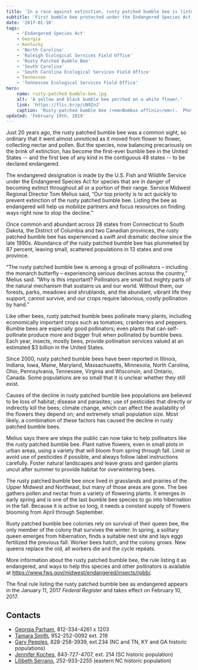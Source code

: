 ```yaml
---
title: 'In a race against extinction, rusty patched bumble bee is listed as endangered'
subtitle: 'First bumble bee protected under the Endangered Species Act'
date: '2017-01-10'
tags:
    - 'Endangered Species Act'
    - Georgia
    - Kentucky
    - 'North Carolina'
    - 'Raleigh Ecological Services Field Office'
    - 'Rusty Patched Bumble Bee'
    - 'South Carolina'
    - 'South Carolina Ecological Services Field Office'
    - Tennessee
    - 'Tennessee Ecological Services Field Office'
hero:
    name: rusty-patched-bumble-bee.jpg
    alt: 'A yellow and black bumble bee perched on a white flower.'
    link: 'https://flic.kr/p/cN9ZnJ'
    caption: 'Rusty-patched bumble bee (<em>Bombus affinis</em>).  Photo by <a href=\"https://www.flickr.com/photos/8583446@N05/\" target=\"_blank\">Dan Mullen</a>, <a href=\"https://creativecommons.org/licenses/by-nc-nd/2.0/\" target=\"_blank\">CC BY-NC-ND 2.0</a>.'
updated: 'February 19th, 2019'
---
```


Just 20 years ago, the rusty patched bumble bee was a common sight, so ordinary that it went almost unnoticed as it moved from flower to flower, collecting nectar and pollen. But the species, now balancing precariously on the brink of extinction, has become the first-ever bumble bee in the United States -- and the first bee of any kind in the contiguous 48 states -- to be declared endangered.

The endangered designation is made by the U.S. Fish and Wildlife Service under the Endangered Species Act for species that are in danger of becoming extinct throughout all or a portion of their range. Service Midwest Regional Director Tom Melius said, “Our top priority is to act quickly to prevent extinction of the rusty patched bumble bee. Listing the bee as endangered will help us mobilize partners and focus resources on finding ways right now to stop the decline.”

Once common and abundant across 28 states from Connecticut to South Dakota, the District of Columbia and two Canadian provinces, the rusty patched bumble bee has experienced a swift and dramatic decline since the late 1990s. Abundance of the rusty patched bumble bee has plummeted by 87 percent, leaving small, scattered populations in 13 states and one province.

“The rusty patched bumble bee is among a group of pollinators – including the monarch butterfly – experiencing serious declines across the country,” Melius said. “Why is this important? Pollinators are small but mighty parts of the natural mechanism that sustains us and our world. Without them, our forests, parks, meadows and shrublands, and the abundant, vibrant life they support, cannot survive, and our crops require laborious, costly pollination by hand.”

Like other bees, rusty patched bumble bees pollinate many plants, including economically important crops such as tomatoes, cranberries and peppers. Bumble bees are especially good pollinators; even plants that can self-pollinate produce more and bigger fruit when pollinated by bumble bees. Each year, insects, mostly bees, provide pollination services valued at an estimated $3 billion in the United States.

Since 2000, rusty patched bumble bees have been reported in Illinois, Indiana, Iowa, Maine, Maryland, Massachusetts, Minnesota, North Carolina, Ohio, Pennsylvania, Tennessee, Virginia and Wisconsin, and Ontario, Canada. Some populations are so small that it is unclear whether they still exist.

Causes of the decline in rusty patched bumble bee populations are believed to be loss of habitat; disease and parasites; use of pesticides that directly or indirectly kill the bees; climate change, which can affect the availability of the flowers they depend on; and extremely small population size. Most likely, a combination of these factors has caused the decline in rusty patched bumble bees.

Melius says there are steps the public can now take to help pollinators like the rusty patched bumble bee. Plant native flowers, even in small plots in urban areas, using a variety that will bloom from spring through fall. Limit or avoid use of pesticides if possible, and always follow label instructions carefully. Foster natural landscapes and leave grass and garden plants uncut after summer to provide habitat for overwintering bees.

The rusty patched bumble bee once lived in grasslands and prairies of the Upper Midwest and Northeast, but many of those areas are gone. The bee gathers pollen and nectar from a variety of flowering plants. It emerges in early spring and is one of the last bumble bee species to go into hibernation in the fall. Because it is active so long, it needs a constant supply of flowers blooming from April through September.

Rusty patched bumble bee colonies rely on survival of their queen bee, the only member of the colony that survives the winter. In spring, a solitary queen emerges from hibernation, finds a suitable nest site and lays eggs fertilized the previous fall. Worker bees hatch, and the colony grows. New queens replace the old, all workers die and the cycle repeats.

More information about the rusty patched bumble bee, the rule listing it as endangered, and ways to help this species and other pollinators is available at https://www.fws.gov/midwest/endangered/insects/rpbb/.

The final rule listing the rusty patched bumble bee as endangered appears in the January 11, 2017 _Federal Register_ and takes effect on February 10, 2017.

## Contacts

* [Georgia Parham](mailto:Georgia_Parham@fws.gov), 812-334-4261 x 1203
* [Tamara Smith](mailto:Tamara_Smith@fws.gov), 952-252-0092 ext. 219
* [Gary Peeples](mailto:Gary_Peeples@fws.gov), 828-258-3939, ext.234 (NC and TN, KY and GA historic populations)
* [Jennifer Koches](mailto:Jennifer_Koches@fws.gov), 843-727-4707, ext. 214 (SC historic population)
* [Lilibeth Serrano](mailto:Lilibeth_Serrano@fws.gov), 252-933-2255 (eastern NC historic population)
